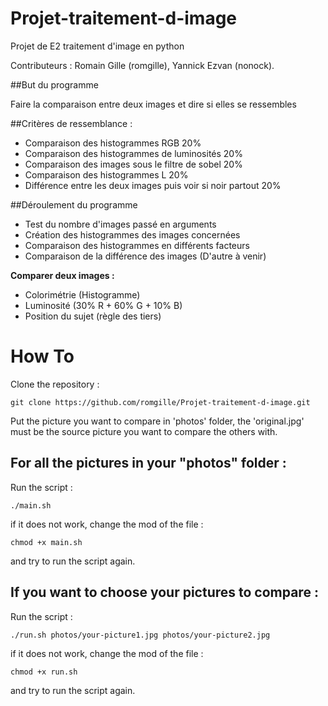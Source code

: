 # Projet-traitement-d-image
Projet de E2 traitement d'image en python

Contributeurs : Romain Gille (romgille), Yannick Ezvan (nonock).

##But du programme

Faire la comparaison entre deux images et dire si elles se ressembles

##Critères de ressemblance :

* Comparaison des histogrammes RGB                              20%
* Comparaison des histogrammes de luminosités                   20%
* Comparaison des images sous le filtre de sobel                20%
* Comparaison des histogrammes L                                20%
* Différence entre les deux images puis voir si noir partout    20%

##Déroulement du programme

* Test du nombre d'images passé en arguments
* Création des histogrammes des images concernées
* Comparaison des histogrammes en différents facteurs
* Comparaison de la différence des images
(D'autre à venir)


**Comparer deux images :**

* Colorimétrie (Histogramme)
* Luminosité (30% R + 60% G + 10% B)
* Position du sujet (règle des tiers)


# How To

Clone the repository :

`git clone https://github.com/romgille/Projet-traitement-d-image.git`

Put the picture you want to compare in 'photos' folder, the 'original.jpg'
must be the source picture you want to compare the others with.

## For all the pictures in your "photos" folder :

Run the script :

`./main.sh`

if it does not work, change the mod of the file :

`chmod +x main.sh`

and try to run the script again.

## If you want to choose your pictures to compare :

Run the script :

`./run.sh photos/your-picture1.jpg photos/your-picture2.jpg`

if it does not work, change the mod of the file :

`chmod +x run.sh`

and try to run the script again.
